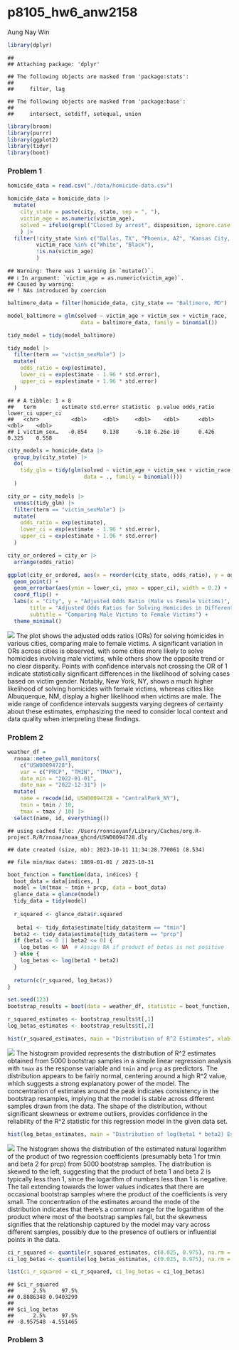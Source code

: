 p8105_hw6_anw2158
================
Aung Nay Win

``` r
library(dplyr)
```

    ## 
    ## Attaching package: 'dplyr'

    ## The following objects are masked from 'package:stats':
    ## 
    ##     filter, lag

    ## The following objects are masked from 'package:base':
    ## 
    ##     intersect, setdiff, setequal, union

``` r
library(broom)
library(purrr)
library(ggplot2)
library(tidyr)
library(boot)
```

### Problem 1

``` r
homicide_data = read.csv("./data/homicide-data.csv")

homicide_data = homicide_data |> 
  mutate(
    city_state = paste(city, state, sep = ", "),
    victim_age = as.numeric(victim_age),
    solved = ifelse(grepl("Closed by arrest", disposition, ignore.case = TRUE), 1, 0)
    ) |> 
  filter(!city_state %in% c("Dallas, TX", "Phoenix, AZ", "Kansas City, MO", "Tulsa, AL"),
         victim_race %in% c("White", "Black"),
         !is.na(victim_age)
         )
```

    ## Warning: There was 1 warning in `mutate()`.
    ## ℹ In argument: `victim_age = as.numeric(victim_age)`.
    ## Caused by warning:
    ## ! NAs introduced by coercion

``` r
baltimore_data = filter(homicide_data, city_state == "Baltimore, MD")

model_baltimore = glm(solved ~ victim_age + victim_sex + victim_race, 
                       data = baltimore_data, family = binomial())

tidy_model = tidy(model_baltimore)

tidy_model |> 
  filter(term == "victim_sexMale") |> 
  mutate(
    odds_ratio = exp(estimate),
    lower_ci = exp(estimate - 1.96 * std.error),
    upper_ci = exp(estimate + 1.96 * std.error)
  )
```

    ## # A tibble: 1 × 8
    ##   term        estimate std.error statistic  p.value odds_ratio lower_ci upper_ci
    ##   <chr>          <dbl>     <dbl>     <dbl>    <dbl>      <dbl>    <dbl>    <dbl>
    ## 1 victim_sex…   -0.854     0.138     -6.18 6.26e-10      0.426    0.325    0.558

``` r
city_models = homicide_data |> 
  group_by(city_state) |> 
  do(
    tidy_glm = tidy(glm(solved ~ victim_age + victim_sex + victim_race, 
                        data = ., family = binomial()))
  )

city_or = city_models |> 
  unnest(tidy_glm) |> 
  filter(term == "victim_sexMale") |> 
  mutate(
    odds_ratio = exp(estimate),
    lower_ci = exp(estimate - 1.96 * std.error),
    upper_ci = exp(estimate + 1.96 * std.error)
  )
```

``` r
city_or_ordered = city_or |> 
  arrange(odds_ratio)

ggplot(city_or_ordered, aes(x = reorder(city_state, odds_ratio), y = odds_ratio)) +
  geom_point() +
  geom_errorbar(aes(ymin = lower_ci, ymax = upper_ci), width = 0.2) +
  coord_flip() +  
  labs(x = "City", y = "Adjusted Odds Ratio (Male vs Female Victims)", 
       title = "Adjusted Odds Ratios for Solving Homicides in Different Cities",
       subtitle = "Comparing Male Victims to Female Victims") +
  theme_minimal()
```

![](p8105_hw6_anw2158_files/figure-gfm/unnamed-chunk-5-1.png)<!-- -->
The plot shows the adjusted odds ratios (ORs) for solving homicides in
various cities, comparing male to female victims. A significant
variation in ORs across cities is observed, with some cities more likely
to solve homicides involving male victims, while others show the
opposite trend or no clear disparity. Points with confidence intervals
not crossing the OR of 1 indicate statistically significant differences
in the likelihood of solving cases based on victim gender. Notably, New
York, NY, shows a much higher likelihood of solving homicides with
female victims, whereas cities like Albuquerque, NM, display a higher
likelihood when victims are male. The wide range of confidence intervals
suggests varying degrees of certainty about these estimates, emphasizing
the need to consider local context and data quality when interpreting
these findings.

### Problem 2

``` r
weather_df = 
  rnoaa::meteo_pull_monitors(
    c("USW00094728"),
    var = c("PRCP", "TMIN", "TMAX"), 
    date_min = "2022-01-01",
    date_max = "2022-12-31") |>
  mutate(
    name = recode(id, USW00094728 = "CentralPark_NY"),
    tmin = tmin / 10,
    tmax = tmax / 10) |>
  select(name, id, everything())
```

    ## using cached file: /Users/ronnieyanf/Library/Caches/org.R-project.R/R/rnoaa/noaa_ghcnd/USW00094728.dly

    ## date created (size, mb): 2023-10-11 11:34:28.770061 (8.534)

    ## file min/max dates: 1869-01-01 / 2023-10-31

``` r
boot_function = function(data, indices) {
  boot_data = data[indices, ]
  model = lm(tmax ~ tmin + prcp, data = boot_data)
  glance_data = glance(model)
  tidy_data = tidy(model)
  
  r_squared <- glance_data$r.squared
  
   beta1 <- tidy_data$estimate[tidy_data$term == "tmin"]
  beta2 <- tidy_data$estimate[tidy_data$term == "prcp"]
  if (beta1 <= 0 || beta2 <= 0) {
    log_betas <- NA  # Assign NA if product of betas is not positive
  } else {
    log_betas <- log(beta1 * beta2)
  }
  
  return(c(r_squared, log_betas))
}

set.seed(123)  
bootstrap_results = boot(data = weather_df, statistic = boot_function, R = 5000)
```

``` r
r_squared_estimates <- bootstrap_results$t[,1]
log_betas_estimates <- bootstrap_results$t[,2]
```

``` r
hist(r_squared_estimates, main = "Distribution of R^2 Estimates", xlab = "R^2")
```

![](p8105_hw6_anw2158_files/figure-gfm/unnamed-chunk-9-1.png)<!-- -->
The histogram provided represents the distribution of R^2 estimates
obtained from 5000 bootstrap samples in a simple linear regression
analysis with `tmax` as the response variable and `tmin` and `prcp` as
predictors. The distribution appears to be fairly normal, centering
around a high R^2 value, which suggests a strong explanatory power of
the model. The concentration of estimates around the peak indicates
consistency in the bootstrap resamples, implying that the model is
stable across different samples drawn from the data. The shape of the
distribution, without significant skewness or extreme outliers, provides
confidence in the reliability of the R^2 statistic for this regression
model in the given data set.

``` r
hist(log_betas_estimates, main = "Distribution of log(beta1 * beta2) Estimates", xlab = "log(beta1 * beta2)")
```

![](p8105_hw6_anw2158_files/figure-gfm/unnamed-chunk-10-1.png)<!-- -->
The histogram shows the distribution of the estimated natural logarithm
of the product of two regression coefficients (presumably beta 1 for
tmin and beta 2 for prcp) from 5000 bootstrap samples. The distribution
is skewed to the left, suggesting that the product of beta 1 and beta 2
is typically less than 1, since the logarithm of numbers less than 1 is
negative. The tail extending towards the lower values indicates that
there are occasional bootstrap samples where the product of the
coefficients is very small. The concentration of the estimates around
the mode of the distribution indicates that there’s a common range for
the logarithm of the product where most of the bootstrap samples fall,
but the skewness signifies that the relationship captured by the model
may vary across different samples, possibly due to the presence of
outliers or influential points in the data.

``` r
ci_r_squared <- quantile(r_squared_estimates, c(0.025, 0.975), na.rm = TRUE)
ci_log_betas <- quantile(log_betas_estimates, c(0.025, 0.975), na.rm = TRUE)
```

``` r
list(ci_r_squared = ci_r_squared, ci_log_betas = ci_log_betas)
```

    ## $ci_r_squared
    ##      2.5%     97.5% 
    ## 0.8886348 0.9403299 
    ## 
    ## $ci_log_betas
    ##      2.5%     97.5% 
    ## -8.957548 -4.551465

### Problem 3
